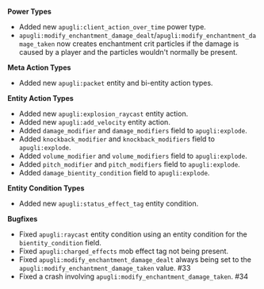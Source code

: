 **Power Types**
- Added new `apugli:client_action_over_time` power type.
- `apugli:modify_enchantment_damage_dealt`/`apugli:modify_enchantment_damage_taken` now creates enchantment crit particles if the damage is caused by a player and the particles wouldn't normally be present.

**Meta Action Types**
- Added new `apugli:packet` entity and bi-entity action types.

**Entity Action Types**
- Added new `apugli:explosion_raycast` entity action.
- Added new `apugli:add_velocity` entity action.
- Added `damage_modifier` and `damage_modifiers` field to `apugli:explode`.
- Added `knockback_modifier` and `knockback_modifiers` field to `apugli:explode`.
- Added `volume_modifier` and `volume_modifiers` field to `apugli:explode`.
- Added `pitch_modifier` and `pitch_modifiers` field to `apugli:explode`.
- Added `damage_bientity_condition` field to `apugli:explode`.

**Entity Condition Types**
- Added new `apugli:status_effect_tag` entity condition.

**Bugfixes**
- Fixed `apugli:raycast` entity condition using an entity condition for the `bientity_condition` field.
- Fixed `apugli:charged_effects` mob effect tag not being present.
- Fixed `apugli:modify_enchantment_damage_dealt` always being set to the `apugli:modify_enchantment_damage_taken` value. #33
- Fixed a crash involving `apugli:modify_enchantment_damage_taken`. #34
